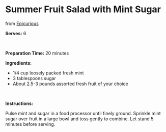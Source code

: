 Summer Fruit Salad with Mint Sugar
==================================

from [Epicurious](http://%20www.epicurious.com)

**Serves:** 6

 

**Preparation Time:** 20 minutes

**Ingredients:**

-   1/4 cup loosely packed fresh mint
-   3 tablespoons sugar
-   About 2.5-3 pounds assorted fresh fruit of your choice

 

**Instructions:**

Pulse mint and sugar in a food processor until finely ground. Sprinkle mint sugar over fruit in a large bowl and toss gently to combine. Let stand 5 minutes before serving.
